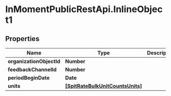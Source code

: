 # InMomentPublicRestApi.InlineObject1

## Properties

Name | Type | Description | Notes
------------ | ------------- | ------------- | -------------
**organizationObjectId** | **Number** |  | [optional] 
**feedbackChannelId** | **Number** |  | [optional] 
**periodBeginDate** | **Date** |  | [optional] 
**units** | [**[SpitRateBulkUnitCountsUnits]**](SpitRateBulkUnitCountsUnits.md) |  | [optional] 


